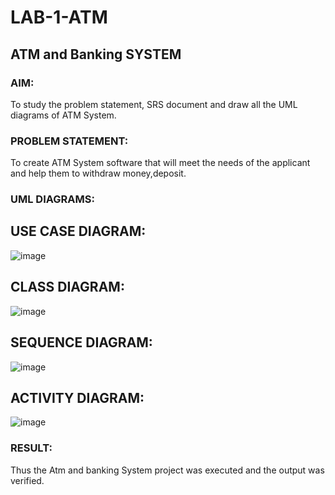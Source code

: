 # LAB-1-ATM
## ATM and Banking SYSTEM
### AIM: 
To study the problem statement, SRS document and draw all the UML diagrams of ATM
System.
### PROBLEM STATEMENT:
To create ATM System software that will meet the needs of the applicant and help them
to withdraw money,deposit.
### UML DIAGRAMS:
## USE CASE DIAGRAM:
![image](https://github.com/Sanjay-sg/LAB-1-ATM/assets/119559022/64da95f5-994d-4cb4-9fd5-38853629058c)
## CLASS DIAGRAM:
![image](https://github.com/Sanjay-sg/LAB-1-ATM/assets/119559022/02354ac3-4a6f-4e08-8966-499a563de9ac)
## SEQUENCE DIAGRAM:
![image](https://github.com/Sanjay-sg/LAB-1-ATM/assets/119559022/7ac3cd2a-7772-4da2-a5b0-1da3d4f670a5)
## ACTIVITY DIAGRAM:
![image](https://github.com/Sanjay-sg/LAB-1-ATM/assets/119559022/8dcccd78-073d-40af-a139-1384e3747b7c)
### RESULT: 
Thus the Atm and banking System project was executed and the output was verified.
